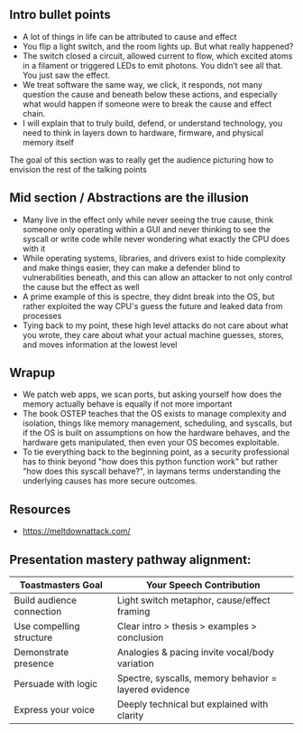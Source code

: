 ## Intro bullet points 

- A lot of things in life can be attributed to cause and effect
- You flip a light switch, and the room lights up. But what really happened?
- The switch closed a circuit, allowed current to flow, which excited atoms in a filament or triggered LEDs to emit photons.
You didn’t see all that. You just saw the effect.
- We treat software the same way, we click, it responds, not many question the cause and beneath below these actions, and especially what would happen if someone were to break the cause and effect chain.
- I will explain that to truly build, defend, or understand technology, you need to think in layers down to hardware, firmware, and physical memory itself

The goal of this section was to really get the audience picturing how to envision the rest of the talking points 

## Mid section / Abstractions are the illusion

- Many live in the effect only while never seeing the true cause, think someone only operating within a GUI and never thinking to see the syscall or write code while never wondering what exactly the CPU does with it
- While operating systems, libraries, and drivers exist to hide complexity and make things easier, they can make a defender blind to vulnerabilities beneath, and this can allow an attacker to not only control the cause but the effect as well
- A prime example of this is spectre, they didnt break into the OS, but rather exploited the way CPU's guess the future and leaked data from processes
- Tying back to my point, these high level attacks do not care about what you wrote, they care about what your actual machine guesses, stores, and moves information at the lowest level

## Wrapup 

- We patch web apps, we scan ports, but asking yourself how does the memory actually behave is equally if not more important
- The book OSTEP teaches that the OS exists to manage complexity and isolation, things like memory management, scheduling, and syscalls, but if the OS is built on assumptions on how the hardware behaves, and the hardware gets manipulated, then even your OS becomes exploitable.
- To tie everything back to the beginning point, as a security professional has to think beyond "how does this python function work" but rather "how does this syscall behave?", in laymans terms understanding the underlying causes has more secure outcomes.

## Resources
- https://meltdownattack.com/

## Presentation mastery pathway alignment: 

| Toastmasters Goal         | Your Speech Contribution                              |
| ------------------------- | ----------------------------------------------------- |
| Build audience connection | Light switch metaphor, cause/effect framing           |
| Use compelling structure  | Clear intro > thesis > examples > conclusion          |
| Demonstrate presence      | Analogies & pacing invite vocal/body variation        |
| Persuade with logic       | Spectre, syscalls, memory behavior = layered evidence |
| Express your voice        | Deeply technical but explained with clarity           |
